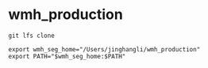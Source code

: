 # wmh_production

```git lfs clone```

```
export wmh_seg_home="/Users/jinghangli/wmh_production" 
export PATH="$wmh_seg_home:$PATH"
```
